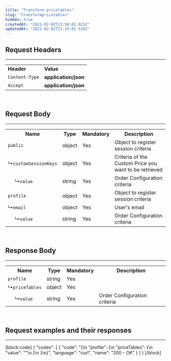 ```yaml
---
title: "Transform pricetables"
slug: "transformpricetables"
hidden: true
createdAt: "2021-02-02T13:50:02.025Z"
updatedAt: "2021-02-02T21:15:02.526Z"
---
```

## Request Headers 
---
<table>
  <tr>
        <td><b>Header</b></td>
        <td><b>Value</b></td>
    </tr>
    <tr>
        <td><code>Content-Type</code></td>
        <td><b>application/json</b></td>
    </tr>
  <tr>
        <td><code>Accept</code></td>
        <td><b>application/json</b></td>
    </tr>
</table>

<br>

## Request Body
---
<table>
    <tr>
        <th>Name</th>
        <th>Type</th>
        <th>Mandatory</th>
        <th>Description</th>
    </tr>
    <tr>
        <td><code>public</code></td>
        <td>object</td>
        <td>Yes</td>
        <td>Object to register session criteria</td>
    </tr>
    <tr>
        <td>&#x21B3;<code>customSessionKeys</code></td>
        <td>object</td>
        <td>Yes</td>
        <td>Criteria of the Custom Price you want to be retrieved</td>
    </tr>
     <tr>
        <td>&nbsp;&nbsp;&nbsp;&nbsp; &#x21B3;<code>value</code></td>
        <td>string</td>
        <td>Yes</td>
        <td>Order Configuration criteria</td>
    </tr>
    <tr>
        <td><code>profile</code></td>
        <td>object</td>
        <td>Yes</td>
        <td>Object to register session criteria</td>
    </tr>
    <tr>
        <td>&#x21B3;<code>email</code></td>
        <td>object</td>
        <td>Yes</td>
        <td>User's email</td>
    </tr>
     <tr>
        <td>&nbsp;&nbsp;&nbsp;&nbsp; &#x21B3;<code>value</code></td>
        <td>string</td>
        <td>Yes</td>
        <td>Order Configuration criteria</td>
    </tr>
</table>
<br>

## Response Body 
---

<table>
    <tr>
        <th>Name</th>
        <th>Type</th>
        <th>Mandatory</th>
        <th>Description</th>
    </tr>
    <tr>
        <td><code>profile</code></td>
        <td>string</td>
        <td>Yes</td>
        <td></td>
    </tr>
    <tr>
        <td>&#x21B3;<code>priceTables</code></td>
        <td>object</td>
        <td>Yes</td>
        <td></td>
    </tr>
         <tr>
        <td>&nbsp;&nbsp;&nbsp;&nbsp; &#x21B3;<code>value</code></td>
        <td>string</td>
        <td>Yes</td>
        <td>Order Configuration criteria</td>
    </tr>
</table>
<br>

## Request examples and their responses 
---
[block:code]
{
  "codes": [
    {
      "code": "{\n    \"profile\": {\n        \"priceTables\": {\n            \"value\": \"\"\n        }\n    }\n}",
      "language": "curl",
      "name": "200 - OK"
    }
  ]
}
[/block]